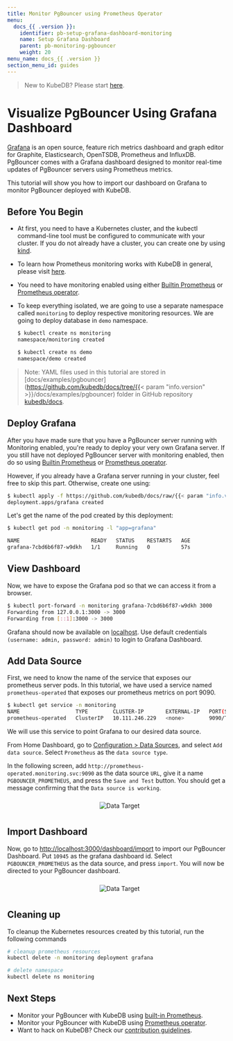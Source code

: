 ```yaml
---
title: Monitor PgBouncer using Prometheus Operator
menu:
  docs_{{ .version }}:
    identifier: pb-setup-grafana-dashboard-monitoring
    name: Setup Grafana Dashboard
    parent: pb-monitoring-pgbouncer
    weight: 20
menu_name: docs_{{ .version }}
section_menu_id: guides
---
```


> New to KubeDB? Please start [here](/docs/README.md).

# Visualize PgBouncer Using Grafana Dashboard

[Grafana](https://github.com/grafana/grafana) is an open source, feature rich metrics dashboard and graph editor for Graphite, Elasticsearch, OpenTSDB, Prometheus and InfluxDB. PgBouncer comes with a Grafana dashboard designed to monitor real-time updates of PgBouncer servers using Prometheus metrics.

This tutorial will show you how to import our dashboard on Grafana to monitor PgBouncer deployed with KubeDB.

## Before You Begin

- At first, you need to have a Kubernetes cluster, and the kubectl command-line tool must be configured to communicate with your cluster. If you do not already have a cluster, you can create one by using [kind](https://kind.sigs.k8s.io/docs/user/quick-start/).

- To learn how Prometheus monitoring works with KubeDB in general, please visit [here](/docs/guides/pgbouncer/monitoring/overview.md).

- You need to have monitoring enabled using either [Builtin Prometheus](/docs/guides/pgbouncer/monitoring/using-builtin-prometheus.md) or [Prometheus operator](/docs/guides/pgbouncer/monitoring/using-builtin-prometheus.md).

- To keep everything isolated, we are going to use a separate namespace called `monitoring` to deploy respective monitoring resources. We are going to deploy database in `demo` namespace.

  ```bash
  $ kubectl create ns monitoring
  namespace/monitoring created

  $ kubectl create ns demo
  namespace/demo created
  ```

> Note: YAML files used in this tutorial are stored in [docs/examples/pgbouncer](https://github.com/kubedb/docs/tree/{{< param "info.version" >}}/docs/examples/pgbouncer) folder in GitHub repository [kubedb/docs](https://github.com/kubedb/docs).

## Deploy Grafana

After you have made sure that you have a PgBouncer server running with Monitoring enabled, you're ready to deploy your very own Grafana server. If you still have not deployed PgBouncer server with monitoring enabled, then do so using [Builtin Prometheus](/docs/guides/pgbouncer/monitoring/using-builtin-prometheus.md) or [Prometheus operator](/docs/guides/pgbouncer/monitoring/using-builtin-prometheus.md).

However, if you already have a Grafana server running in your cluster, feel free to skip this part. Otherwise, create one using:

```bash
$ kubectl apply -f https://github.com/kubedb/docs/raw/{{< param "info.version" >}}/docs/examples/pgbouncer/monitoring/grafana.yaml
deployment.apps/grafana created
```

Let's get the name of the pod created by this deployment:

```bash
$ kubectl get pod -n monitoring -l "app=grafana"

NAME                       READY   STATUS    RESTARTS   AGE
grafana-7cbd6b6f87-w9dkh   1/1     Running   0          57s
```

## View Dashboard

Now, we have to expose the Grafana pod so that we can access it from a browser.

```bash
$ kubectl port-forward -n monitoring grafana-7cbd6b6f87-w9dkh 3000
Forwarding from 127.0.0.1:3000 -> 3000
Forwarding from [::1]:3000 -> 3000
```

Grafana should now be available on [localhost](http://localhost:3000/). Use default credentials `(username: admin, password: admin)` to login to Grafana Dashboard.

## Add Data Source

First, we need to know the name of the service that exposes our prometheus server pods. In  this tutorial, we have used a service named `prometheus-operated` that exposes our prometheus metrics on port 9090.

```bash
$ kubectl get service -n monitoring
NAME                  TYPE        CLUSTER-IP       EXTERNAL-IP   PORT(S)    AGE
prometheus-operated   ClusterIP   10.111.246.229   <none>        9090/TCP   38m
```

We will use this service to point Grafana to our desired data source.

From Home Dashboard, go to [Configuration > Data Sources](http://localhost:3000/datasources), and select `Add data source`. Select `Prometheus` as the `data source type`.

In the following screen, add `http://prometheus-operated.monitoring.svc:9090` as the data source `URL`,  give it a name `PGBOUNCER_PROMETHEUS`, and press the `Save and Test` button.  You should get a message confirming that the `Data source is working`.

<p align="center">
  <img alt="Data Target" src="/docs/images/pgbouncer/monitoring/pb-grafana-datasource.png" style="padding:10px">
</p>

## Import Dashboard

Now, go to [http://localhost:3000/dashboard/import](http://localhost:3000/dashboard/import) to import our PgBouncer Dashboard. Put `10945` as the grafana dashboard id. Select `PGBOUNCER_PROMETHEUS` as the data source, and press `import`. You will now be directed to your PgBouncer dashboard.

<p align="center">
  <img alt="Data Target" src="/docs/images/pgbouncer/monitoring/pb-grafana-importdashboard.png" style="padding:10px">
</p>

## Cleaning up

To cleanup the Kubernetes resources created by this tutorial, run the following commands

```bash
# cleanup prometheus resources
kubectl delete -n monitoring deployment grafana

# delete namespace
kubectl delete ns monitoring
```

## Next Steps

- Monitor your PgBouncer with KubeDB using [built-in Prometheus](/docs/guides/pgbouncer/monitoring/using-builtin-prometheus.md).
- Monitor your PgBouncer with KubeDB using [Prometheus operator](/docs/guides/pgbouncer/monitoring/using-prometheus-operator.md).
- Want to hack on KubeDB? Check our [contribution guidelines](/docs/CONTRIBUTING.md).
